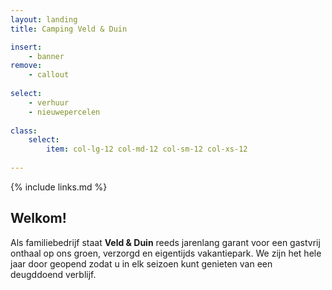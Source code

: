 ```yaml
---
layout: landing
title: Camping Veld & Duin

insert:
    - banner
remove:
    - callout
    
select:
    - verhuur
    - nieuwepercelen
    
class:
    select:
        item: col-lg-12 col-md-12 col-sm-12 col-xs-12
        
---
```

{% include links.md %}

## Welkom!

Als familiebedrijf staat **Veld & Duin** reeds jarenlang garant voor een gastvrij onthaal op ons groen, verzorgd en eigentijds vakantiepark.
We zijn het hele jaar door geopend zodat u in elk seizoen kunt genieten van een deugddoend verblijf.
